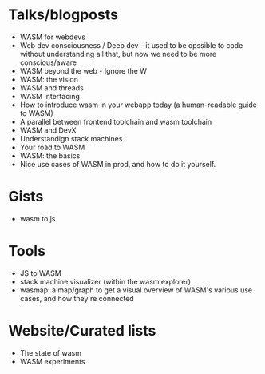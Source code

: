 # Talks/blogposts

- WASM for webdevs
- Web dev consciousness / Deep dev - it used to be opssible to code without understanding all that, but now we need to be more conscious/aware
- WASM beyond the web - Ignore the W
- WASM: the vision
- WASM and threads
- WASM interfacing
- How to introduce wasm in your webapp today (a human-readable guide to WASM)
- A parallel between frontend toolchain and wasm toolchain
- WASM and DevX
- Understandign stack machines
- Your road to WASM
- WASM: the basics
- Nice use cases of WASM in prod, and how to do it yourself.

# Gists

- wasm to js

# Tools

- JS to WASM
- stack machine visualizer (within the wasm explorer)
- wasmap: a map/graph to get a visual overview of WASM's various use cases, and how they're connected

# Website/Curated lists

- The state of wasm
- WASM experiments
